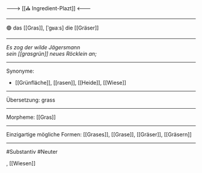 ---> [[⛪ Ingredient-Plazt]] <---

---
🟢 das [[Gras]], [ˈgʁaːs]
die [[Gräser]]


---
*Es zog der wilde Jägersmann*  
*sein [[grasgrün]] neues Röcklein an;*  

---
Synonyme:
- [[Grünfläche]], [[rasen]], [[Heide]], [[Wiese]]

---
Übersetzung: grass

---
Morpheme:
[[Gras]]

---
Einzigartige mögliche Formen: [[Grases]], [[Grase]], [[Gräser]], [[Gräsern]]

---
#Substantiv #Neuter

, [[Wiesen]]
